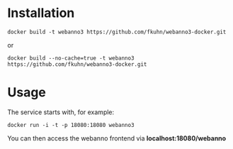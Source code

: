 Installation
============

```shell
docker build -t webanno3 https://github.com/fkuhn/webanno3-docker.git
```
or 
```shell
docker build --no-cache=true -t webanno3 https://github.com/fkuhn/webanno3-docker.git
```

Usage
=====
The service starts with, for example:

```shell
docker run -i -t -p 18080:18080 webanno3
```

You can then access the webanno frontend via **localhost:18080/webanno** 
